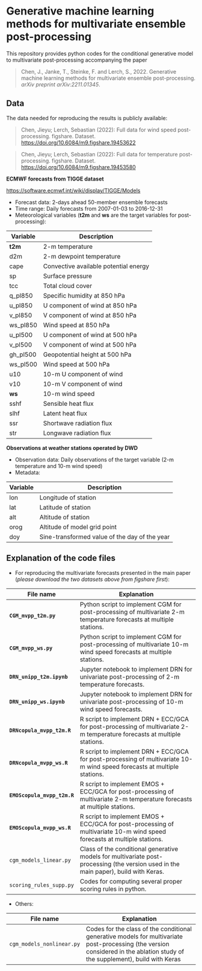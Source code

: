 # Generative machine learning methods for multivariate ensemble post-processing

This repository provides python codes for the conditional generative model to multivariate post-processing accompanying the paper

> Chen, J., Janke, T., Steinke, F. and Lerch, S., 2022. Generative machine learning methods for multivariate ensemble post-processing. *arXiv preprint arXiv:2211.01345*.

## Data

The data needed for reproducing the results is publicly available:

> Chen, Jieyu; Lerch, Sebastian (2022): Full data for wind speed post-processing. figshare. Dataset. https://doi.org/10.6084/m9.figshare.19453622 

> Chen, Jieyu; Lerch, Sebastian (2022): Full data for temperature post-processing. figshare. Dataset. https://doi.org/10.6084/m9.figshare.19453580 

**ECMWF forecasts from TIGGE dataset**

https://software.ecmwf.int/wiki/display/TIGGE/Models

- Forecast data: 2-days ahead 50-member ensemble forecasts
- Time range: Daily forecasts from 2007-01-03 to 2016-12-31
- Meteorological variables (**t2m** and **ws** are the target variables for post-processing):

|Variable| Description|
|-------------|---------------|
|**t2m**| 2-m temperature|
|d2m| 2-m dewpoint temperature|
|cape| Convective available potential energy|
|sp| Surface pressure|
|tcc| Total cloud cover|
|q_pl850| Specific humidity at 850 hPa|
|u_pl850| U component of wind at 850 hPa|
|v_pl850| V component of wind at 850 hPa|
|ws_pl850| Wind speed at 850 hPa|
|u_pl500| U component of wind at 500 hPa|
|v_pl500| V component of wind at 500 hPa|
|gh_pl500| Geopotential height at 500 hPa|
|ws_pl500| Wind speed at 500 hPa|
|u10| 10-m U component of wind|
|v10| 10-m V component of wind|
|**ws**| 10-m wind speed|
|sshf| Sensible heat flux|
|slhf| Latent heat flux|
|ssr| Shortwave radiation flux|
|str| Longwave radiation flux|

**Observations at weather stations operated by DWD**

- Observation data: Daily observations of the target variable (2-m temperature and 10-m wind speed)
- Metadata:

|Variable| Description|
|-------------|---------------|
|lon| Longitude of station|
|lat| Latitude of station|
|alt| Altitude of station|
|orog| Altitude of model grid point|
|doy| Sine-transformed value of the day of the year|

## Explanation of the code files

- For reproducing the multivariate forecasts presented in the main paper (*please download the two datasets above from figshare first*):

|File name| Explanation |
|-------------|---------------|
|**`CGM_mvpp_t2m.py`**| Python script to implement CGM for post-processing of multivariate 2-m temperature forecasts at multiple stations. |
|**`CGM_mvpp_ws.py`**| Python script to implement CGM for post-processing of multivariate 10-m wind speed forecasts at multiple stations. |
|**`DRN_unipp_t2m.ipynb`**| Jupyter notebook to implement DRN for univariate post-processing of 2-m temperature forecasts. |
|**`DRN_unipp_ws.ipynb`**| Jupyter notebook to implement DRN for univariate post-processing of 10-m wind speed forecasts. |
|**`DRNcopula_mvpp_t2m.R`**| R script to implement DRN + ECC/GCA for post-processing of multivariate 2-m temperature forecasts at multiple stations. |
|**`DRNcopula_mvpp_ws.R`**| R script to implement DRN + ECC/GCA for post-processing of multivariate 10-m wind speed forecasts at multiple stations. |
|**`EMOScopula_mvpp_t2m.R`**| R script to implement EMOS + ECC/GCA for post-processing of multivariate 2-m temperature forecasts at multiple stations. |
|**`EMOScopula_mvpp_ws.R`**| R script to implement EMOS + ECC/GCA for post-processing of multivariate 10-m wind speed forecasts at multiple stations. |
|`cgm_models_linear.py`| Class of the conditional generative models for multivariate post-processing (the version used in the main paper), build with Keras. |
|`scoring_rules_supp.py`| Codes for computing several proper scoring rules in python. |

- Others:

|File name| Explanation |
|-------------|---------------|
|`cgm_models_nonlinear.py`| Codes for the class of the conditional generative models for multivariate post-processing (the version considered in the ablation study of the supplement), build with Keras |
